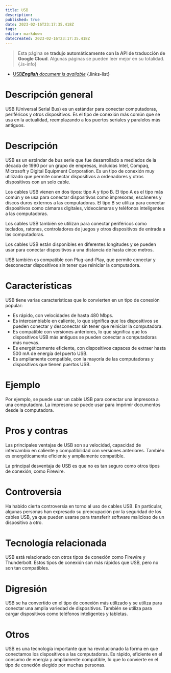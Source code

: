 ```yaml
---
title: USB
description: 
published: true
date: 2023-02-16T23:17:35.418Z
tags: 
editor: markdown
dateCreated: 2023-02-16T23:17:35.418Z
---
```


> Esta página se **tradujo automáticamente con la API de traducción de Google Cloud**.
Algunas páginas se pueden leer mejor en su totalidad.{.is-info}



- [USB***English** document is available*](/en/Knowledge-base/Dictionary/usb)
{.links-list}


# Descripción general
USB (Universal Serial Bus) es un estándar para conectar computadoras, periféricos y otros dispositivos. Es el tipo de conexión más común que se usa en la actualidad, reemplazando a los puertos seriales y paralelos más antiguos.

# Descripción
USB es un estándar de bus serie que fue desarrollado a mediados de la década de 1990 por un grupo de empresas, incluidas Intel, Compaq, Microsoft y Digital Equipment Corporation. Es un tipo de conexión muy utilizado que permite conectar dispositivos a ordenadores y otros dispositivos con un solo cable.

Los cables USB vienen en dos tipos: tipo A y tipo B. El tipo A es el tipo más común y se usa para conectar dispositivos como impresoras, escáneres y discos duros externos a las computadoras. El tipo B se utiliza para conectar dispositivos como cámaras digitales, videocámaras y teléfonos inteligentes a las computadoras.

Los cables USB también se utilizan para conectar periféricos como teclados, ratones, controladores de juegos y otros dispositivos de entrada a las computadoras.

Los cables USB están disponibles en diferentes longitudes y se pueden usar para conectar dispositivos a una distancia de hasta cinco metros.

USB también es compatible con Plug-and-Play, que permite conectar y desconectar dispositivos sin tener que reiniciar la computadora.

# Características
USB tiene varias características que lo convierten en un tipo de conexión popular:

- Es rápido, con velocidades de hasta 480 Mbps.
- Es intercambiable en caliente, lo que significa que los dispositivos se pueden conectar y desconectar sin tener que reiniciar la computadora.
- Es compatible con versiones anteriores, lo que significa que los dispositivos USB más antiguos se pueden conectar a computadoras más nuevas.
- Es energéticamente eficiente, con dispositivos capaces de extraer hasta 500 mA de energía del puerto USB.
- Es ampliamente compatible, con la mayoría de las computadoras y dispositivos que tienen puertos USB.

# Ejemplo
Por ejemplo, se puede usar un cable USB para conectar una impresora a una computadora. La impresora se puede usar para imprimir documentos desde la computadora.

# Pros y contras
Las principales ventajas de USB son su velocidad, capacidad de intercambio en caliente y compatibilidad con versiones anteriores. También es energéticamente eficiente y ampliamente compatible.

La principal desventaja de USB es que no es tan seguro como otros tipos de conexión, como Firewire.

# Controversia
Ha habido cierta controversia en torno al uso de cables USB. En particular, algunas personas han expresado su preocupación por la seguridad de los cables USB, ya que pueden usarse para transferir software malicioso de un dispositivo a otro.

# Tecnología relacionada
USB está relacionado con otros tipos de conexión como Firewire y Thunderbolt. Estos tipos de conexión son más rápidos que USB, pero no son tan compatibles.

# Digresión
USB se ha convertido en el tipo de conexión más utilizado y se utiliza para conectar una amplia variedad de dispositivos. También se utiliza para cargar dispositivos como teléfonos inteligentes y tabletas.

# Otros
USB es una tecnología importante que ha revolucionado la forma en que conectamos los dispositivos a las computadoras. Es rápido, eficiente en el consumo de energía y ampliamente compatible, lo que lo convierte en el tipo de conexión elegido por muchas personas.